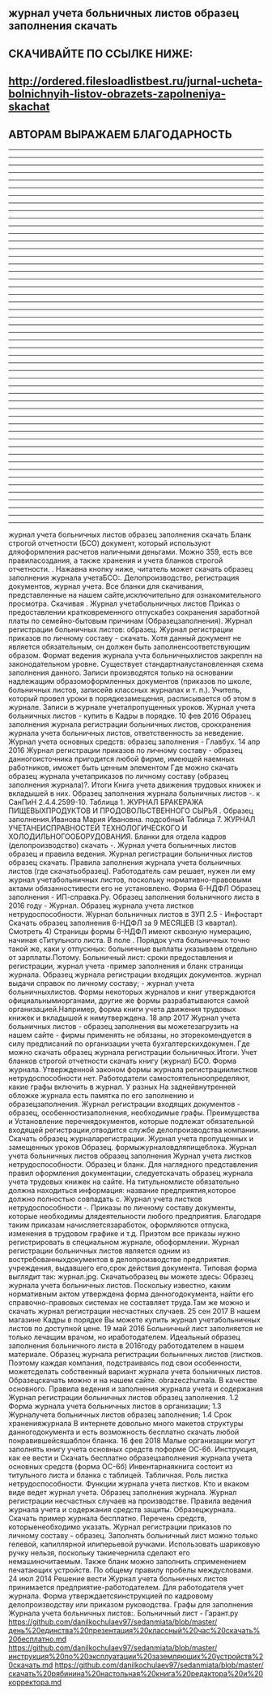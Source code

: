 журнал учета больничных листов образец заполнения скачать
--------------------------------------------------
СКАЧИВАЙТЕ ПО ССЫЛКЕ НИЖЕ:
--------------------------------------------------
http://ordered.filesloadlistbest.ru/jurnal-ucheta-bolnichnyih-listov-obrazets-zapolneniya-skachat
--------------------------------------------------
АВТОРАМ ВЫРАЖАЕМ БЛАГОДАРНОСТЬ
--------------------------------------------------
--------------------------------------------------
--------------------------------------------------
--------------------------------------------------
--------------------------------------------------
--------------------------------------------------
--------------------------------------------------
--------------------------------------------------
--------------------------------------------------
--------------------------------------------------
--------------------------------------------------
--------------------------------------------------
--------------------------------------------------
--------------------------------------------------
--------------------------------------------------
--------------------------------------------------
--------------------------------------------------
--------------------------------------------------
--------------------------------------------------
--------------------------------------------------
--------------------------------------------------
--------------------------------------------------
--------------------------------------------------
--------------------------------------------------
--------------------------------------------------
--------------------------------------------------
--------------------------------------------------
--------------------------------------------------
--------------------------------------------------
--------------------------------------------------
--------------------------------------------------
--------------------------------------------------
--------------------------------------------------
--------------------------------------------------
--------------------------------------------------
--------------------------------------------------
--------------------------------------------------
--------------------------------------------------
--------------------------------------------------
--------------------------------------------------
--------------------------------------------------
--------------------------------------------------
--------------------------------------------------
--------------------------------------------------
--------------------------------------------------
--------------------------------------------------
--------------------------------------------------
--------------------------------------------------
--------------------------------------------------
--------------------------------------------------
--------------------------------------------------
журнал учета больничных листов образец заполнения скачать Бланк строгой отчетности (БСО)  документ, который используют дляоформления расчетов наличными деньгами. Можно  359, есть все правиласоздания, а также хранения и учета бланков строгой отчетности. . Нажавна кнопку ниже, читатель может скачать образец заполнения журнала учетаБСО:. Делопроизводство, регистрация документов, журнал учета. Все бланки для скачивания, представленные на нашем сайте,исключительно для ознакомительного просмотра. Скачивая . Журнал учетабольничных листов  Приказ о предоставлении кратковременного отпускабез сохранения заработной платы по семейно-бытовым причинам (Образецзаполнения). Журнал регистрации больничных листов: образец. Журнал регистрации приказов по личному составу - скачать. Хотя данный документ не является обязательным, он должен быть заполненсоответствующим образом. Формат ведения журнала учта больничныхлистов закреплн на законодательном уровне. Существует стандартнаяустановленная схема заполнения данного. Записи производятся только на основании надлежащим образомоформленных документов (приказов по школе, больничных листов, записейв классных журналах и т. п.). Учитель, который провел уроки в порядкезамещения, расписывается об этом в журнале. Записи в журнале учетапропущенных уроков. Журнал учета больничных листов - купить в Кадры в порядке. 10 фев 2016  Образец заполнения журнала регистрации больничных листов, срокхранения журнала учета больничных листов, ответственность за неведение. Журнал учета основных средств: образец заполнения - Главбух. 14 апр 2016  Журнал регистрации приказов по личному составу - образец данногоисточника пригодится любой фирме, имеющей наемных работников, иможет быть ценным элементом  Где можно скачать образец журнала учетаприказов по личному составу (образец заполнения журнала)?. Итоги
Книга учета движения трудовых книжек и вкладышей в них. Образец заполнения журнала больничных листов -. к СанПиН 2.4.4.2599-10. Таблица 1. ЖУРНАЛ БРАКЕРАЖА ПИЩЕВЫХПРОДУКТОВ И ПРОДОВОЛЬСТВЕННОГО СЫРЬЯ . Образец заполнения.Иванова Мария Ивановна. подсобный  Таблица 7. ЖУРНАЛ УЧЕТАНЕИСПРАВНОСТЕЙ ТЕХНОЛОГИЧЕСКОГО И ХОЛОДИЛЬНОГООБОРУДОВАНИЯ. Бланки для отдела кадров (делопроизводство) скачать -. Журнал учета больничных листов  образец и правила ведения. Журнал регистрации больничных листов образец скачать. Правила заполнения журнала учета больничных листов (где скачатьобразец). Работодатель сам решает, нужен ли ему журнал учетабольничных листов, поскольку нормативно-правовыми актами обязанностивести его не установлено. Форма 6-НДФЛ  Образец заполнения - ИП-справка.Ру. Образец заполнения больничного листа в 2016 году - Журнал. Образец журнала учета листков нетрудоспособности. Журнал больничных листов в ЗУП 2.5 - Инфостарт
Скачать образец заполнения 6-НДФЛ за 9 МЕСЯЦЕВ (3 квартал).  Смотреть 4) Страницы формы 6-НДФЛ имеют сквозную нумерацию, начиная сТитульного листа. В поле . Порядок учта больничных точно такой же, каки у отпускных: больничные выплаты указываем отдельно от зарплаты.Потому. Больничный лист: сроки предоставления и регистрации, журнал учета -пример заполнения и бланк страницы журнала. Образец журнала регистрации входящих документов. журнал выдачи справок по личному составу; - журнал учета больничныхлистов. Формы некоторых журналов и книг утверждаются официальнымиорганами, другие же формы разрабатываются самой организацией.Например, форма книги учета движения трудовых книжек и вкладышей к нимутверждена. 18 апр 2017  Журнал учета больничных листов - образец заполнения вы можетезагрузить на нашем сайте - фирмы применять не обязаны, но эторекомендуется в силу предписаний по организации учета бухгалтерскихдокумен.  Где можно скачать образец журнала регистрации больничных.Итоги. Учет бланков строгой отчетности  скачать книгу (журнал) БСО. Форма журнала. Утвержденной законом формы журнала регистрациилистков нетрудоспособности нет. Работодатели самостоятельноопределяют, какие графы включить в журнал. У разных  На заднейвнутренней обложке журнала есть памятка по его заполнению и образецзаполнения. Журнал регистрации входящих документов - образец, особенностизаполнения, необходимые графы. Преимущества и  Установление перечнядокументов, которые подлежат обязательной входящей регистрации,отводится службе делопроизводства компании.  Скачать образец журналарегистрации. Журнал учета пропущенных и замещенных уроков  Образец. формыжурналовдляпищеблока. Журнал учета больничных листов  образец заполнения
Журнал учета листков нетрудоспособности. Образец и бланк. Для наглядного представления правил оформления документации, следуетскачать образец журнала учета трудовых книжек на сайте. На титульномлисте обязательно должна находиться информация: название предприятия,которое должно полностью совпадать с. Журнал учета листков нетрудоспособности -. Приказы по личному составу  документы, которые необходимы длядеятельности любого предприятия. Благодаря таким приказам начисляетсязаработок, оформляются отпуска, изменения в трудовом графике и т.д. Приэтом все приказы нужно регистрировать в специальном журнале, обоформлении. Журнал регистрации больничных листов является одним из востребованныхдокументов в делопроизводстве предприятия.  учреждения, выдавшего его,срок действия документа. Типовая форма выглядит так: журнал.jpg. Скачатьобразец вы можете здесь: Образец журнала учета больничных листов. Поскольку известно, каким нормативным актом утверждена форма данногодокумента, найти его справочно-правовых системах не составляет труда.Там же можно и скачать журнал регистрации несчастных случаев. 25 сен 2017  В нашем магазине Кадры в порядке Вы можете купить журнал учетабольничных листов по доступной цене. 19 май 2016  Больничный лист заполняется не только лечащим врачом, но иработодателем. Идеальный образец заполнения больничного листа в 2016году работодателем в нашем материале. Образец журнала регистрации больничных листов (листков. Поэтому каждая компания, подстраиваясь под свои особенности, можетсделать собственный вариант журнала учета больничных листов. Образецскачать можно и на нашем сайте. obrazeczhurnala. В качестве основного. Правила ведения и заполнения журнала учета и содержания
Журнал регистрации больничных листов  образец заполнения. 1.2 Форма журнала учета больничных листов в организации; 1.3 Журналучета больничных листов  образец заполнения; 1.4 Срок храненияжурнала  В интернете довольно много макетов структуры данногодокумента и есть возможность бесплатно скачать любой понравившейсяшаблон бланка. 16 фев 2018  Малые организации могут заполнять книгу учета основных средств поформе ОС-6б. Инструкция, как ее вести и  Скачать бесплатно образецзаполнения журнала учета основных средств (форма ОС-6б)  Инвентарнаякнига состоит из титульного листа и бланка с таблицей. Табличная. Роль листка нетрудоспособности. Функции журнала учета листков. Кто и вкаком виде ведет журнал учета. Образец заполнения журнала. Журнал регистрации несчастных случаев на производстве. Правила ведения журнала учета и содержания средств защиты. Образецжурнала. Скачать пример журнала бесплатно. Перечень средств, которыенеобходимо указать. Журнал регистрации приказов по личному составу - образец. Заполнять больничный лист можно только гелевой, капиллярной илиперьевой ручками. Использовать шариковую ручку нельзя, поскольку такиечернила сделают его немашиночитаемым. Также бланк можно заполнить сприменением печатающих устройств. По общему правилу пробелы междусловами. 24 июл 2014  Решение вести Журнал учета больничных листов принимается предприятие-работодателем. Для работодателя учет  журнала. Форма утверждаетсяинструкцией по кадровому делопроизводству или приказом руководства. Графы для заполнения Журнала учета больничных листов:. Больничный лист - Гарант.ру
https://github.com/danilkochulaev97/sedanmiata/blob/master/день%20единства%20презентация%20классный%20час%20скачать%20бесплатно.md
https://github.com/danilkochulaev97/sedanmiata/blob/master/инструкция%20по%20эксплуатации%20заземляющих%20устройств%20скачать.md
https://github.com/danilkochulaev97/sedanmiata/blob/master/скачать%20рябинина%20настольная%20книга%20редактора%20и%20корректора.md